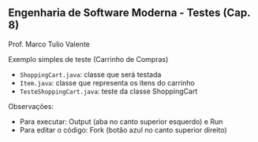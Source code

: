 ## Engenharia de Software Moderna - Testes  (Cap. 8)

Prof. Marco Tulio Valente
 
Exemplo simples de teste (Carrinho de Compras)

* `ShoppingCart.java`: classe que será testada
*  `Item.java`: classe que representa os itens do carrinho
* `TesteShoppingCart.java`: teste da classe ShoppingCart

Observações:
- Para executar: Output (aba no canto superior esquerdo) e Run
- Para editar o código: Fork (botão azul no canto superior direito)